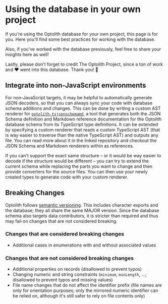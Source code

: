 # Using the database in your own project

If you're using the Optolith database for your own project, this page is for you. Here you'll find some best practices for working with the database.

Also, if you've worked with the database previously, feel free to share your insights here as well!

Lastly, please don't forget to credit The Optolith Project, since a ton of work and ❤ went into this database. Thank you! 🥰

## Integrate into non-JavaScript environments

For non-JavaScript targets, it may be helpful to automatically generate JSON decoders, so that you can always sync your code with database schema additions and changes. This can be done by writing a custom AST renderer for [`optolith-tsjsonschemamd`](https://github.com/elyukai/optolith-tsjsonschemamd), a tool that generates both the JSON Schema definition and Markdown reference documentation for the Optolith database schema from its TypeScript type definitions. It can be extended by specifying a custom renderer that reads a custom TypeScript AST (that is way easier to traverse than the native TypeScript AST) and outputs any file. You can read more about it in the linked repository and checkout the JSON Schema and Markdown renderers within as references.

If you can't support the exact same structure – or it would be way easier to decode if the structure would be different – you can try to extend the current schema while replacing the parts you want to change and then provide converters for the source files. You can then use your newly created types to generate code with your custom renderer.

## Breaking Changes

Optolith follows [semantic versioning](https://semver.org/). This includes character exports and the database; they all share the same MAJOR version. Since the database schema also targets data contributors, it is stricter than required and thus may fail on changes that are not considered breaking.

### Changes that **are** considered breaking changes

- Additional cases in enumerations with and without associated values

### Changes that are **not** considered breaking changes

- Additional properties on records (disallowed to prevent typos)
- Changing numeric and string constraints (`minimum`, `minLength`, …; disallowed to prevent typos and missing values)
- File name changes that do not affect the identifier prefix (file names are only for orientation purposes; only the mirrored numeric identifier can be relied on, although it's still safer to rely on file contents only)
